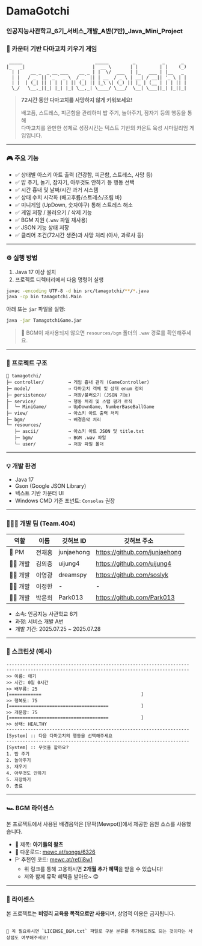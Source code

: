 # DamaGotchi
### 인공지능사관학교_6기_서비스_개발_A반(7반)_Java_Mini_Project

### 🐣 카운터 기반 다마고치 키우기 게임

```
 _____                           _____         _          _      _
|_   _|                         |  __ \       | |        | |    (_)
  | |    __ _  _ __ ___    __ _ | |  \/  ___  | |_   ___ | |__   _
  | |   / _` || '_ ` _ \  / _` || | __  / _ \ | __| / __|| '_ \ | |
  | |  | (_| || | | | | || (_| || |_\ \| (_) || |_ | (__ | | | || |
  \_/   \__,_||_| |_| |_| \__,_| \____/ \___/  \__| \___||_| |_||_|
```


> **72시간 동안 다마고치를 사망하지 않게 키워보세요!**  
> 
> 배고픔, 스트레스, 피곤함을 관리하며 밥 주기, 놀아주기, 잠자기 등의 행동을 통해  
> 다마고치를 완만한 성체로 성장시킨는 텍스트 기반의 카운트 육성 시마일리엄 게임입니다.

---

### 🎮 주요 기능

- ✅ 상태별 아스키 아트 출력 (건강함, 피곤함, 스트레스, 사망 등)
- ✅ 밥 주기, 놀기, 잠자기, 아무것도 안하기 등 행동 선택
- ✅ 시간 흉내 및 날짜/시간 과거 시스템
- ✅ 상태 수치 시각화 (배고후륨/스트레스/조림 바)
- ✅ 미니게임 (UpDown, 숫자야구) 통해 스트레스 해소
- ✅ 게임 저장 / 불러오기 / 삭제 기능
- ✅ BGM 지원 (`.wav` 파일 재사용)
- ✅ JSON 기능 상태 저장
- ✅ 클리어 조건(72시간 생존)과 사망 처리 (아사, 과로사 등)

---

### ⚙️ 실행 방법

1. Java 17 이상 설치
2. 프로젝트 디렉터리에서 다음 명령어 실행

```bash
javac -encoding UTF-8 -d bin src/tamagotchi/**/*.java
java -cp bin tamagotchi.Main
```

아래 또는 `jar` 파일을 실행:

```bash
java -jar TamagotchiGame.jar
```

> 🎵 BGM이 재사용되지 않으면 `resources/bgm` 폴더의 `.wav` 경로를 확인해주세요.

---

### 🧱 프로젝트 구조

```
📆 tamagotchi/
├─ controller/         → 게임 흉내 관리 (GameController)
├─ model/              → 다마고치 객체 및 상태 enum 정의
├─ persistence/        → 저장/불러오기 (JSON 기능)
├─ service/            → 행동 처리 및 스탭 평가 로직
│  └─ MiniGame/        → UpDownGame, NumberBaseBallGame
├─ view/               → 아스키 아트 출력 처리
├─ bgm/                → 배경음악 처리
└─ resources/
   ├─ ascii/           → 아스키 아트 JSON 및 title.txt
   ├─ bgm/             → BGM .wav 파일
   └─ user/            → 저장 파일 폴더
```

---

### 💡 개발 환경

- Java 17
- Gson (Google JSON Library)
- 텍스트 기반 카운터 UI
- Windows CMD 기준 포넌트: `Consolas` 권장

---

### 👨‍👩‍👧 개발 팀 (Team.404)

| 역할 | 이름 | 깃허브 ID | 깃허브 주소 |
|--------|------| ----------------| ---------------------|
| 👑 PM | 전재홍 | junjaehong | https://github.com/junjaehong |
| 👨‍💻 개발 | 김의중 | uijung4 | https://github.com/uijung4 |
| 👨‍💻 개발 | 이영광 | dreamspy | https://github.com/soslyk |
| 👨‍💻 개발 | 이정한 | - | - |
| 👩‍💻 개발 | 박은희 | Park013 | https://github.com/Park013 |

- 소속: 인공지능 사관학교 6기
- 과정: 서비스 개발 A번
- 개발 기간: 2025.07.25 ~ 2025.07.28

---

### 📆 스크린샷 (예시)

```
--------------------------------------------------------------------
--------------------------------------------------------------------
>> 이름: 애기
>> 시간: 0일 0시간
>> 배부름: 25
[============                                     ]
>> 행복도: 75
[=====================================            ]
>> 개운함: 75
[=====================================            ]
>> 상태: HEALTHY
--------------------------------------------------------------------
[System] :: 다음 다마고치의 행동을 선택해주세요
--------------------------------------------------------------------
[System] :: 무엇을 할까요?
1. 밥 주기
2. 놀아주기
3. 재우기
4. 아무것도 안하기
5. 저장하기
0. 종료
```

---

### 🏎️ BGM 라이센스

본 프로젝트에서 사용된 배경음악은 [뮤팍(Mewpot)]에서 제공한 음원 소스를 사용했습니다.

- 🎼 제목: **아기들의 왈츠**
- 🔗 다운로드: [mewc.at/songs/6326](https://mewc.at/songs/6326)
- 🏱 추천인 코드: [mewc.at/ref/i8w1](https://mewc.at/ref/i8w1)
  - 위 링크를 통해 고용하시면 **2개월 추가 혜택**을 받을 수 있습니다!
  - 저와 함께 뮤팍 혜택을 받아요~ 😊

---

### 📜 라이센스

본 프로젝트는 **비영리 교육용 목적으로만 사용**되며, 상업적 이용은 금지됩니다.
```

📄 꼭 필요하시면 `LICENSE_BGM.txt` 파일로 구분 분류를 추가해드려도 되는 것이다는 사상점도 여부해주세요!

